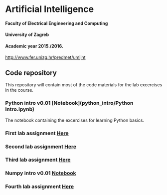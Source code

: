 # Artificial Intelligence
#### Faculty of Electrical Engineering and Computing
#### University of Zagreb
#### Academic year 2015./2016.
http://www.fer.unizg.hr/predmet/umjint

## Code repository
This repository will contain most of the code materials for the lab excercises in the course.

### Python intro v0.01 [Notebook](python_intro/Python Intro.ipynb)
The notebook containing the excercises for learning Python basics.

### First lab assignment [Here](lab1/)

### Second lab assignment [Here](lab2/)

### Third lab assignment [Here](lab3/)

### Numpy intro v0.01 [Notebook](numpy_intro/numpy_introduction.ipynb)

### Fourth lab assignment [Here](lab4/)

